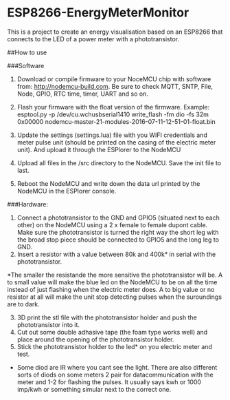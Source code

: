 # ESP8266-EnergyMeterMonitor
This is a project to create an energy visualisation based on an ESP8266 that connects to the LED of a power meter with a phototransistor.

##How to use

###Software

1. Download or compile firmware to your NoceMCU chip with software from: http://nodemcu-build.com. Be sure to check MQTT, SNTP, File, Node, GPIO, RTC time, timer, UART and so on.

2. Flash your firmware with the float version of the firmware. Example: esptool.py -p /dev/cu.wchusbserial1410 write_flash -fm dio -fs 32m 0x00000 nodemcu-master-21-modules-2016-07-11-12-51-01-float.bin 

3. Update the settings (settings.lua) file with you WIFI credentials and meter pulse unit (should be printed on the casing of the electric meter unit). And upload it through the ESPlorer to the NodeMCU

4. Upload all files in the /src directory to the NodeMCU. Save the init file to last.

5. Reboot the NodeMCU and write down the data url printed by the NodeMCU in the ESPlorer console.

###Hardware:

1. Connect a phototransistor to the GND and GPIO5  (situated next to each other) on the NodeMCU using a 2 x female to female dupont cable. Make sure the phototransistor is turned the right way the short leg with the broad stop piece should be connected to GPIO5 and the long leg to GND.
2. Insert a resistor with a value between 80k and 400k* in serial with the phototransistor.  

*The smaller the resistande the more sensitive the phototransistor will be. A to small value will make the blue led on the NodeMCU to be on all the time instead of just flashing when the electric meter does. A to big value or no resistor at all will make the unit stop detecting pulses when the suroundings are to dark. 

3. 3D print the stl file with the phototransistor holder and push the phototransistor into it. 
4. Cut out some double adhasive tape (the foam type works well) and place around the opening of the phototransistor holder. 
5. Stick the phototransistor holder to the led* on you electric meter and test. 

* Some diod are IR where you cant see the light. There are also different sorts of diods on some meters 2 pair for datacommunication with the meter and 1-2 for flashing the pulses. It usually says kwh or 1000 imp/kwh or something simular next to the correct one. 





